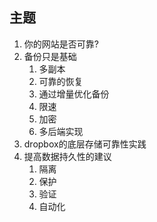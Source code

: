 ## 主题

1. 你的网站是否可靠? <!-- .element: class="fragment" data-fragment-index="1" --> 
2. 备份只是基础 <!-- .element: class="fragment" data-fragment-index="2" --> 
   1. 多副本
   2. 可靠的恢复
   3. 通过增量优化备份
   4. 限速
   5. 加密
   6. 多后端实现
3. dropbox的底层存储可靠性实践 <!-- .element: class="fragment" data-fragment-index="3" --> 
4. 提高数据持久性的建议 <!-- .element: class="fragment" data-fragment-index="4" --> 
   1. 隔离
   2. 保护
   3. 验证
   4. 自动化